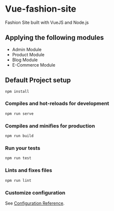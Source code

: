 # Vue-fashion-site

Fashion Site built with VueJS and Node.js

## Applying the following modules
- Admin Module
- Product Module
- Blog Module
- E-Commerce Module

## Default Project setup
```
npm install
```

### Compiles and hot-reloads for development
```
npm run serve
```

### Compiles and minifies for production
```
npm run build
```

### Run your tests
```
npm run test
```

### Lints and fixes files
```
npm run lint
```

### Customize configuration
See [Configuration Reference](https://cli.vuejs.org/config/).
